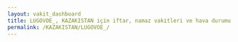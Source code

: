 ```yaml
---
layout: vakit_dashboard
title: LUGOVOE_, KAZAKISTAN için iftar, namaz vakitleri ve hava durumu - ilçe/eyalet seç
permalink: /KAZAKISTAN/LUGOVOE_/
---
```


<script type="text/javascript">
  var GLOBAL_COUNTRY = 'KAZAKISTAN';
  var GLOBAL_CITY = 'LUGOVOE_';
  var GLOBAL_STATE = '';
  var lat = 72;
  var lon = 21;
</script>
